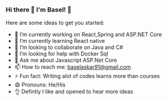 ### Hi there 👋 I'm Basel! 🙂



Here are some ideas to get you started:

- 🔭 I’m currently working on React,Spring and ASP.NET Core
- 🌱 I’m currently learning React native
- 👯 I’m looking to collaborate on Java and C#
- 🤔 I’m looking for help with Docker Sql
- 💬 Ask me about Javascript ASP.Net Core
- 📫 How to reach me: baselaskar91@gmail.com
- ⚡ Fun fact: Writing alot of codes learns more than courses
- 😄 Pronouns: He/His
- 👌 Defintly I like and opened to hear more ideas
